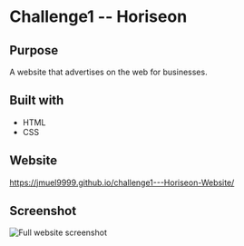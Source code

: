 # Challenge1 -- Horiseon

## Purpose
A website that advertises on the web for businesses.

## Built with 
* HTML
* CSS

## Website
https://jmuel9999.github.io/challenge1---Horiseon-Website/

## Screenshot
![Full website screenshot](../assets/images/bestscreenshot.png) 
